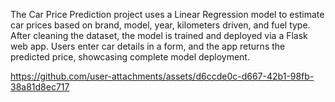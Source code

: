 The Car Price Prediction project uses a Linear Regression model to estimate car prices based on brand, model, year, kilometers driven, and fuel type. After cleaning the dataset, the model is trained and deployed via a Flask web app. Users enter car details in a form, and the app returns the predicted price, showcasing complete model deployment.



https://github.com/user-attachments/assets/d6ccde0c-d667-42b1-98fb-38a81d8ec717



